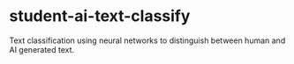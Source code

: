 # student-ai-text-classify
Text classification using neural networks to distinguish between human and AI generated text.
